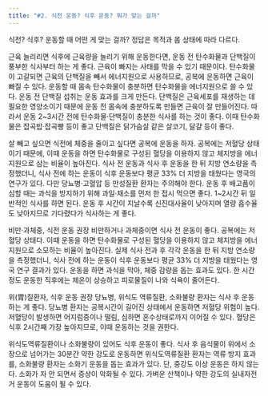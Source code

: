 ```yaml
---
title: "#2. 식전 운동? 식후 운동? 뭐가 맞는 걸까"
---
```


식전? 식후? 운동할 때 어떤 게 맞는 걸까? 정답은 목적과 몸 상태에 따라 다르다.

근육 늘리리면 식후에
근육량을 늘리기 위해 운동한다면, 운동 전 탄수화물과 단백질이 풍부한 식사부터 하는 게 좋다. 근육이 빠지는 사태를 막을 수 있기 때문이다. 탄수화물이 고갈되면 근육의 단백질을 빼서 에너지원으로 사용하므로, 공복에 운동하면 근육이 빠질 수 있다. 운동할 때 몸속 탄수화물이 충분하면 탄수화물을 에너지원으로 쓸 수 있다. 운동 전 단백질 섭취는 운동 효과를 크게 만든다. 단백질은 근육세포를 재생하는 데 필요한 영양소이기 때문에 운동 전 몸속에 충분하도록 만들면 근육이 잘 만들어진다. 따라서 운동 2~3시간 전에 탄수화물·단백질이 충분한 식사를 하는 것이 좋다. 이때 탄수화물은 잡곡밥·잡곡빵 등이 좋고 단백질은 닭가슴살 같은 살코기, 달걀 등이 좋다.

살 빼고 싶으면 식전에
체중을 줄이고 싶다면 공복에 운동을 하자. 공복에는 저혈당 상태이기 때문에, 이때 운동을 하면 탄수화물로 구성된 혈당을 이용하지 않고 체지방을 에너지원으로 삼는 비율이 높아진다. 식사 전 운동과 식사 후 운동을 한 뒤 지방 연소량을 측정했더니, 식사 전에 하는 운동이 식후 운동보다 평균 33% 더 지방을 태웠다는 영국의 연구가 있다. 다만 당뇨병·고혈압 등 만성질환 환자는 주의해야 한다. 운동 후 배고픔이 심할 때는 과식을 방지하기 위해 과일·채소를 먼저 한 접시 먹으면 좋다. 1~2시간 뒤 일반적인 식사를 하면 된다. 운동 후 시간이 지날수록 신진대사율이 낮아지며 열량 흡수율도 낮아지므로 기다렸다가 식사하는 게 좋다.

비만·과체중, 식전 운동 권장
비만하거나 과체중이면 식사 전 운동이 좋다. 공복에는 저혈당 상태다. 이때 운동을 하면 탄수화물로 구성된 혈당을 이용하지 않고 체지방을 에너지원으로 소모하는 비율이 높아진다. 실제 식사 전과 후 각각 운동을 한 뒤 지방 연소량을 측정했더니, 식사 전에 하는 운동이 식후 운동보다 평균 33% 더 지방을 태웠다는 영국 연구 결과가 있다. 운동을 하면 과식을 막아, 체중 감량을 돕는 효과도 있다. 한 시간 정도 운동한 직후에는 체온이 상승하고 피로물질이 나와 식욕이 줄어든다.

위(胃)질환자, 식후 운동 권장
당뇨병, 위식도 역류질환, 소화불량 환자는 식사 후 운동하는 게 좋다. 당뇨병 환자는 공복시간이 길어진 상태에서 운동하면 저혈당 위험이 높다. 저혈당이 발생하면 어지럼증이나 떨림, 심하면 혼수상태로까지 이어질 수 있다. 혈당은 식후 2시간째 가장 높아지므로, 이때 운동하는 것을 권한다.

위식도역류질환이나 소화불량이 있어도 식후 운동이 좋다. 식사 후 음식물이 위에서 소장으로 넘어가는 30분간 약한 강도로 운동하면 위식도역류질환 환자는 역류 방지 효과를, 소화불량 환자는 소화기 운동을 돕는 효과가 있다. 단, 중강도 이상 운동은 하지 않는다. 소화가 자 안 되면서 증상이 악화될 수 있다. 가벼운 산책이나 약한 강도의 실내자전거 운동이 도움이 될 수 있다.
